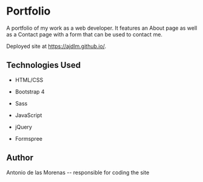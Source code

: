 # Portfolio

A portfolio of my work as a web developer. It features an About page as well as a Contact page with a form that can be used to contact me.

Deployed site at https://ajdlm.github.io/.

## Technologies Used

* HTML/CSS

* Bootstrap 4

* Sass

* JavaScript

* jQuery

* Formspree

## Author

Antonio de las Morenas -- responsible for coding the site